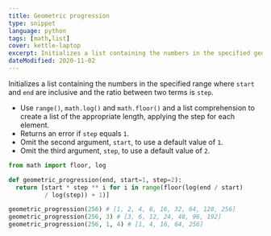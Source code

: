 ```yaml
---
title: Geometric progression
type: snippet
language: python
tags: [math,list]
cover: kettle-laptop
excerpt: Initializes a list containing the numbers in the specified geometric progression range.
dateModified: 2020-11-02
---
```


Initializes a list containing the numbers in the specified range where `start` and `end` are inclusive and the ratio between two terms is `step`.

- Use `range()`, `math.log()` and `math.floor()` and a list comprehension to create a list of the appropriate length, applying the step for each element.
- Returns an error if `step` equals `1`.
- Omit the second argument, `start`, to use a default value of `1`.
- Omit the third argument, `step`, to use a default value of `2`.

```py
from math import floor, log

def geometric_progression(end, start=1, step=2):
  return [start * step ** i for i in range(floor(log(end / start)
          / log(step)) + 1)]
```

```py
geometric_progression(256) # [1, 2, 4, 8, 16, 32, 64, 128, 256]
geometric_progression(256, 3) # [3, 6, 12, 24, 48, 96, 192]
geometric_progression(256, 1, 4) # [1, 4, 16, 64, 256]
```
